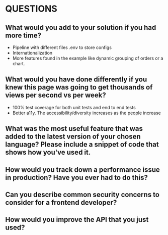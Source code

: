 # QUESTIONS

## What would you add to your solution if you had more time?

- Pipeline with different files .env to store configs
- Internationalization
- More features found in the example like dynamic grouping of orders or a chart.

## What would you have done differently if you knew this page was going to get thousands of views per second vs per week?

- 100% test coverage for both unit tests and end to end tests
- Better a11y. The accessibility/diversity increases as the people increase

## What was the most useful feature that was added to the latest version of your chosen language? Please include a snippet of code that shows how you've used it.

## How would you track down a performance issue in production? Have you ever had to do this?

## Can you describe common security concerns to consider for a frontend developer?

## How would you improve the API that you just used?
